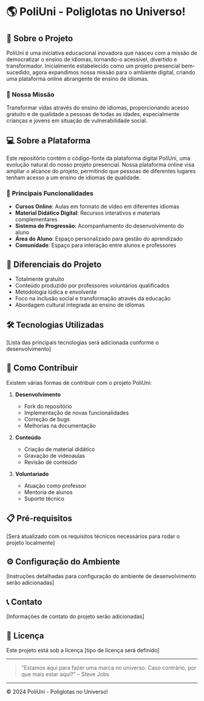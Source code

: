 # 🌎 PoliUni - Poliglotas no Universo!

## 📖 Sobre o Projeto

PoliUni é uma iniciativa educacional inovadora que nasceu com a missão de democratizar o ensino de idiomas, tornando-o acessível, divertido e transformador. Inicialmente estabelecido como um projeto presencial bem-sucedido, agora expandimos nossa missão para o ambiente digital, criando uma plataforma online abrangente de ensino de idiomas.

### 🎯 Nossa Missão

Transformar vidas através do ensino de idiomas, proporcionando acesso gratuito e de qualidade a pessoas de todas as idades, especialmente crianças e jovens em situação de vulnerabilidade social.

## 💻 Sobre a Plataforma

Este repositório contém o código-fonte da plataforma digital PoliUni, uma evolução natural do nosso projeto presencial. Nossa plataforma online visa ampliar o alcance do projeto, permitindo que pessoas de diferentes lugares tenham acesso a um ensino de idiomas de qualidade.

### 🚀 Principais Funcionalidades

- **Cursos Online**: Aulas em formato de vídeo em diferentes idiomas
- **Material Didático Digital**: Recursos interativos e materiais complementares
- **Sistema de Progressão**: Acompanhamento do desenvolvimento do aluno
- **Área do Aluno**: Espaço personalizado para gestão do aprendizado
- **Comunidade**: Espaço para interação entre alunos e professores

## 🌟 Diferenciais do Projeto

- Totalmente gratuito
- Conteúdo produzido por professores voluntários qualificados
- Metodologia lúdica e envolvente
- Foco na inclusão social e transformação através da educação
- Abordagem cultural integrada ao ensino de idiomas

## 🛠️ Tecnologias Utilizadas

[Lista das principais tecnologias será adicionada conforme o desenvolvimento]

## 🤝 Como Contribuir

Existem várias formas de contribuir com o projeto PoliUni:

1. **Desenvolvimento**
   - Fork do repositório
   - Implementação de novas funcionalidades
   - Correção de bugs
   - Melhorias na documentação

2. **Conteúdo**
   - Criação de material didático
   - Gravação de videoaulas
   - Revisão de conteúdo

3. **Voluntariado**
   - Atuação como professor
   - Mentoria de alunos
   - Suporte técnico

## 📋 Pré-requisitos

[Será atualizado com os requisitos técnicos necessários para rodar o projeto localmente]

## ⚙️ Configuração do Ambiente

[Instruções detalhadas para configuração do ambiente de desenvolvimento serão adicionadas]

## 📞 Contato

[Informações de contato do projeto serão adicionadas]

## 📄 Licença

Este projeto está sob a licença [tipo de licença será definido]

---

> "Estamos aqui para fazer uma marca no universo. Caso contrário, por que mais estar aqui?" – Steve Jobs

---

© 2024 PoliUni - Poliglotas no Universo!
